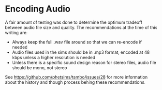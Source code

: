 Encoding Audio
==============

A fair amount of testing was done to determine the optimum tradeoff between audio file size and quality.  The
recommendations at the time of this writing are:

+ Always keep the full .wav file around so that we can re-encode if needed
+ Audio files used in the sims should be in .mp3 format, encoded at 48 kbps unless a higher resolution is needed
+ Unless there is a specific sound design reason for stereo files, audio file should be mono, not stereo

See https://github.com/phetsims/tambo/issues/28 for more information about the history and though process behing these
recommendations.
 